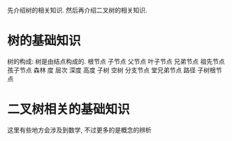 先介绍树的相关知识.
然后再介绍二叉树的相关知识.

# 树的基础知识
树的构成:
树是由结点构成的.
根节点
子节点
父节点
叶子节点
兄弟节点
祖先节点
孩子节点
森林
度
层次
深度
高度
子树
空树
分支节点
堂兄弟节点
路径
子树根节点

# 二叉树相关的基础知识
这里有些地方会涉及到数学, 不过更多的是概念的辨析

